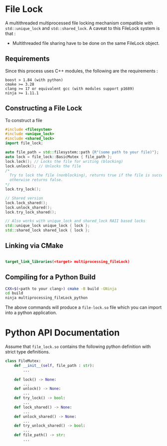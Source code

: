 # File Lock 
A multithreaded multiprocessed file locking mechanism compatible with `std::unique_lock` and `std::shared_lock`. A caveat to this FileLock system is that : 
- Multithreaded file sharing have to be done on the same FileLock object.

## Requirements
Since this process uses C++ modules, the following are the requirements : 
```
boost > 1.84 (with python)
cmake >= 3.28
clang >= 17 or equivalent gcc (with modules support p1689)
ninja >= 1.11.1
```

## Constructing a File Lock
To construct a file 
```cpp
#include <filesystem>
#include <unique_lock>
#include <shared_lock>
import file_lock;

auto file_path = std::filesystem::path {R"(some path to your file)"};
auto lock = file_lock::BasicMutex { file_path };
lock.lock(); // Locks the file for writing (blocking)
lock.unlock(); // Unlocks the file
/*
  Try to lock the file (nonblocking), returns true if the file is successfully locked
  otherwise returns false.
*/
lock.try_lock(); 

// Shared version
lock.lock_shared();
lock.unlock_shared();
lock.try_lock_shared();

// Also works with unique_lock and shared_lock RAII based locks
std::unique_lock unique_lock { lock };
std::shared_lock shared_lock { lock };
```

## Linking via CMake
```cmake

target_link_libraries(<target> multiprocessing_fileLock)
```

## Compiling for a Python Build
```sh
CXX=$(<path to your clang>) cmake -B build -GNinja
cd build
ninja multiprocessing_fileLock_python
```
The above commands will produce a `file-lock.so` file which you can import into a python application. 

# Python API Documentation
Assume that `file_lock.so` contains the following python definition with strict type definitions. 
```py
class FileMutex:
    def __init__(self, file_path : str):
        ...
      
    def lock() -> None:
        ...
    def unlock() -> None:
        ...
    def try_lock() -> bool:
        ...
    def lock_shared() -> None:
        ...
    def unlock_shared() -> None:
        ...
    def try_unlock_shared() -> bool:
        ...
    def file_path() -> str:
        ...
```